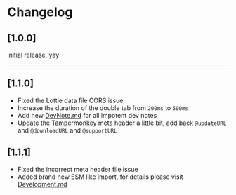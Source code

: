 # Changelog

## [1.0.0]
initial release, yay

---

## [1.1.0]
* Fixed the Lottie data file CORS issue
* Increase the duration of the double tab from `200ms` to `500ms`
* Add new [DevNote.md](https://github.com/felixfong227/e621_helper_tampermonkey/blob/master/docs/Development.md) for all impotent dev notes
* Update the Tampermonkey meta header a little bit, add back `@updateURL` and `@downloadURL` and `@supportURL`

## [1.1.1]
* Fixed the incorrect meta header file issue
* Added brand new ESM like import, for details please visit [Development.md](https://github.com/felixfong227/e621_helper_tampermonkey/blob/master/docs/Development.md)